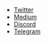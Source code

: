 * [Twitter](https://twitter.com/ArQmA_Network)
* [Medium](https://medium.com/@ArQmANetwork)
* [Discord](https://discord.gg/s9BQpJT)
* [Telegram](https://t.me/joinchat/HNpOMRIiNSoCn0zYrAOofw)
